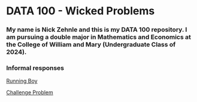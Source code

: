 # DATA 100 - Wicked Problems
### My name is Nick Zehnle and this is my DATA 100 repository. I am pursuing a double major in Mathematics and Economics at the College of William and Mary (Undergraduate Class of 2024).

### Informal responses
[Running Boy](https://nazehnle.github.io/DATA100/)

[Challenge Problem](https://nazehnle.github.io/DATA100/)

